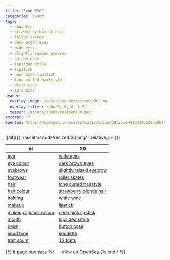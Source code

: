 ```yaml
---
title: "Spud #30"
categories: spudz
tags:
  - spudette
  - strawberry blonde hair
  - roller skates
  - dark brown eyes
  - wide eyes
  - slightly raised eyebrow
  - button nose
  - lopsided smile
  - lipstick
  - neon pink lipstick
  - long curled hairstyle
  - white wine
  - 12 traits
header:
  overlay_image: /assets/spudz/resized/30.png
  overlay_filter: rgba(0, 0, 0, 0.5)
  teaser: /assets/spudz/resized/30.png
excerpt: ""
opensea: https://opensea.io/assets/matic/0x112d18c861d401b3145d39236bf149f01e18beed/30
---
```

![alt]({{ '/assets/spudz/resized/30.png' | relative_url }})

| id | 30 |
|-|-|
| <a href="/traits/eye/#trait-type">eye</a> | <a href="/traits/eye/wide-eyes/1/#trait">wide eyes</a> |
| <a href="/traits/eye-colour/#trait-type">eye colour</a> | <a href="/traits/eye-colour/dark-brown-eyes/1/#trait">dark brown eyes</a> |
| <a href="/traits/eyebrows/#trait-type">eyebrows</a> | <a href="/traits/eyebrows/slightly-raised-eyebrow/1/#trait">slightly raised eyebrow</a> |
| <a href="/traits/footwear/#trait-type">footwear</a> | <a href="/traits/footwear/roller-skates/1/#trait">roller skates</a> |
| <a href="/traits/hair/#trait-type">hair</a> | <a href="/traits/hair/long-curled-hairstyle/1/#trait">long curled hairstyle</a> |
| <a href="/traits/hair-colour/#trait-type">hair colour</a> | <a href="/traits/hair-colour/strawberry-blonde-hair/1/#trait">strawberry blonde hair</a> |
| <a href="/traits/holding/#trait-type">holding</a> | <a href="/traits/holding/white-wine/1/#trait">white wine</a> |
| <a href="/traits/makeup/#trait-type">makeup</a> | <a href="/traits/makeup/lipstick/1/#trait">lipstick</a> |
| <a href="/traits/makeup-lipstick-colour/#trait-type">makeup lipstick colour</a> | <a href="/traits/makeup-lipstick-colour/neon-pink-lipstick/1/#trait">neon pink lipstick</a> |
| <a href="/traits/mouth/#trait-type">mouth</a> | <a href="/traits/mouth/lopsided-smile/1/#trait">lopsided smile</a> |
| <a href="/traits/nose/#trait-type">nose</a> | <a href="/traits/nose/button-nose/1/#trait">button nose</a> |
| <a href="/traits/spud-type/#trait-type">spud type</a> | <a href="/traits/spud-type/spudette/1/#trait">spudette</a> |
| <a href="/traits/trait-count/#trait-type">trait count</a> | <a href="/traits/trait-count/12-traits/1/#trait">12 traits</a> |

{% if page.opensea %}
<a href="{{page.opensea}}" class="btn btn--info" onclick="window.open(this.href, '_blank'); return false;"><img src="/assets/images/opensea.svg" width="16px"><span>  View on OpenSea</span></a>
{% endif %}
